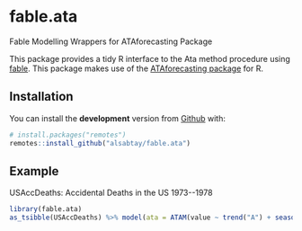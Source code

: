 # fable.ata
Fable Modelling Wrappers for ATAforecasting Package

This package provides a tidy R interface to the Ata method
procedure using [fable](https://github.com/tidyverts/fable). This
package makes use of the [ATAforecasting
package](https://cran.r-project.org/package=ATAforecasting) for R.

## Installation


You can install the **development** version from
[Github](https://github.com/alsabtay/fable.ata) with:

``` r
# install.packages("remotes")
remotes::install_github("alsabtay/fable.ata")
```

## Example


USAccDeaths: Accidental Deaths in the US 1973--1978

``` r
library(fable.ata)
as_tsibble(USAccDeaths) %>% model(ata = ATAM(value ~ trend("A") + season("A", method = "stl"))) %>% forecas(h=24)
``` 
